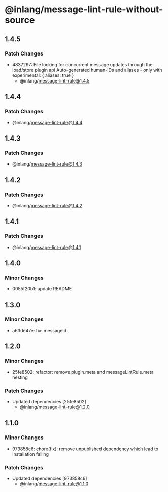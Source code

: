 # @inlang/message-lint-rule-without-source

## 1.4.5

### Patch Changes

- 4837297: File locking for concurrent message updates through the load/store plugin api
  Auto-generated human-IDs and aliases - only with experimental: { aliases: true }
  - @inlang/message-lint-rule@1.4.5

## 1.4.4

### Patch Changes

- @inlang/message-lint-rule@1.4.4

## 1.4.3

### Patch Changes

- @inlang/message-lint-rule@1.4.3

## 1.4.2

### Patch Changes

- @inlang/message-lint-rule@1.4.2

## 1.4.1

### Patch Changes

- @inlang/message-lint-rule@1.4.1

## 1.4.0

### Minor Changes

- 0055f20b1: update README

## 1.3.0

### Minor Changes

- a63de47e: fix: messageId

## 1.2.0

### Minor Changes

- 25fe8502: refactor: remove plugin.meta and messageLintRule.meta nesting

### Patch Changes

- Updated dependencies [25fe8502]
  - @inlang/message-lint-rule@1.2.0

## 1.1.0

### Minor Changes

- 973858c6: chore(fix): remove unpublished dependency which lead to installation failing

### Patch Changes

- Updated dependencies [973858c6]
  - @inlang/message-lint-rule@1.1.0
